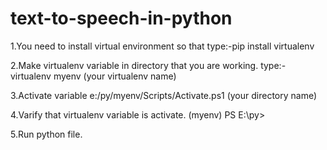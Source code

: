 # text-to-speech-in-python

1.You need to install virtual environment so that 
type:-pip install virtualenv

2.Make virtualenv variable in directory that you are working.
type:-virtualenv myenv (your virtualenv name)  

3.Activate variable
e:/py/myenv/Scripts/Activate.ps1 (your directory name)

4.Varify that virtualenv variable is activate. 
(myenv) PS E:\py>

5.Run python file.
